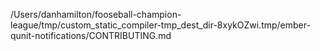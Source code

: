 /Users/danhamilton/fooseball-champion-league/tmp/custom_static_compiler-tmp_dest_dir-8xykOZwi.tmp/ember-qunit-notifications/CONTRIBUTING.md